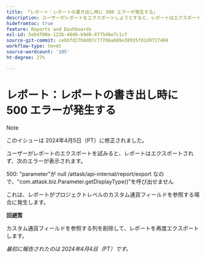 ```yaml
---
title: 「レポート：レポートの書き出し時に 500 エラーが発生する」
description: ユーザーがレポートをエクスポートしようとすると、レポートはエクスポートされず、エラーが発生します。 回避策はあります。
hidefromtoc: true
feature: Reports and Dashboards
exl-id: 5ebdf00e-122b-4646-b9d8-8775d6e7c1cf
source-git-commit: cebbfd27b0d07c77706a609e38935f01d9727404
workflow-type: tm+mt
source-wordcount: '105'
ht-degree: 27%

---
```


# レポート：レポートの書き出し時に 500 エラーが発生する

>[!NOTE]
>
>このイシューは 2024年4月5日（PT）に修正されました。

ユーザーがレポートのエクスポートを試みると、レポートはエクスポートされず、次のエラーが表示されます。

500: &quot;parameter&quot;が null /attask/api-internal/report/export なので、&quot;com.attask.biz.Parameter.getDisplayType()&quot;を呼び出せません

これは、レポートがプロジェクトレベルのカスタム通貨フィールドを参照する場合に発生します。

**回避策**

カスタム通貨フィールドを参照する列を削除して、レポートを再度エクスポートします。

_最初に報告されたのは 2024年4月4日（PT）です。_
